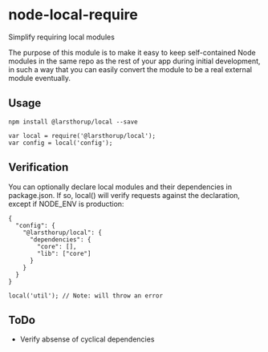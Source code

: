 # node-local-require

Simplify requiring local modules

The purpose of this module is to make it easy to keep self-contained Node modules in the same repo as the rest of your app during initial development, in such a way that you can easily convert the module to be a real external module eventually. 


## Usage

    npm install @larsthorup/local --save

    var local = require('@larsthorup/local');
    var config = local('config');


## Verification

You can optionally declare local modules and their dependencies in package.json. If so, local() will verify requests against the declaration, except if NODE_ENV is production:

    { 
      "config": {
        "@larsthorup/local": {
          "dependencies": {
            "core": [],
            "lib": ["core"]
          }
        }
      }
    }

    local('util'); // Note: will throw an error


## ToDo
* Verify absense of cyclical dependencies
